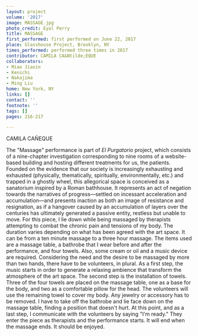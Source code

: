 ```yaml
---
layout: project
volume: '2017'
image: MASSAGE.jpg
photo_credit: Eyal Perry
title: MASSAGE
first_performed: first performed on June 22, 2017
place: Glasshouse Project, Brooklyn, NY
times_performed: performed three times in 2017
contributor: CAMILA CA&Ntilde;EQUE
collaborators:
- Miao Jiaxin
- Kenichi
- Nakajima
- Ming Liu
home: New York, NY
links: []
contact: ''
footnote: ''
tags: []
pages: 216-217

---
```


CAMILA CA&Ntilde;EQUE

The "Massage" performance is part of _El Purgatorio_ project, which consists of a nine-chapter investigation corresponding to nine rooms of a website-based building and hosting different treatments for us, the patients. Founded on the evidence that our society is increasingly exhausting and exhausted (physically, thematically, spiritually, environmentally, etc.) and trapped in a ghostly wheel, this allegorical space is conceived as a sanatorium inspired by a Roman bathhouse. It represents an act of negation towards the narratives of progress—settled on incessant acceleration and accumulation—and presents inaction as both an image of resistance and resignation, as if a hangover caused by an accumulation of layers over the centuries has ultimately generated a passive entity, restless but unable to move. For this piece, I lie down while being massaged by therapists attempting to combat the chronic pain and tensions of my body. The duration varies depending on what has been agreed with the art space. It can be from a ten minute massage to a three hour massage. The items used are a massage table, a bathrobe that I wear before and after the performance, and four towels. Also, some cream or oil and a music device are required. Considering the need and the desire to be massaged by more than two hands, there have to be volunteers, in plural. As a first step, the music starts in order to generate a relaxing ambience that transform the atmosphere of the art space. The second step is the installation of towels. Three of the four towels are placed on the massage table, one as a base for the body, and two as a comfortable pillow for the head. The volunteers will use the remaining towel to cover my body. Any jewelry or accessory has to be removed. I have to take off the bathrobe and lie face down on the massage table, finding a position that doesn't hurt. At this point, and as a last step, I communicate with the volunteers by saying "I'm ready." They enter the piece as therapists and the performance starts. It will end when the massage ends. It should be enjoyed.
